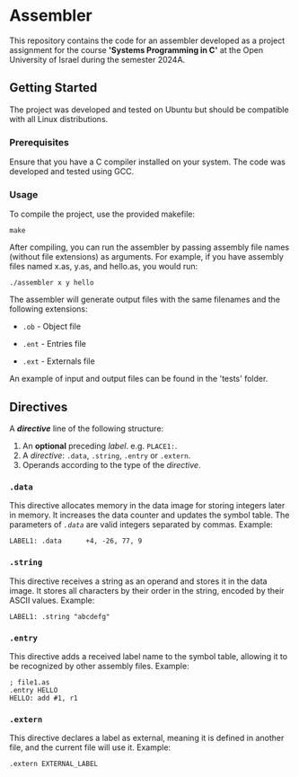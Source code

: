 # Assembler

This repository contains the code for an assembler developed as a project assignment for the course **'Systems Programming in C'** at the Open University of Israel during the semester 2024A.

## Getting Started 
The project was developed and tested on Ubuntu but should be compatible with all Linux distributions.

### Prerequisites
Ensure that you have a C compiler installed on your system. The code was developed and tested using GCC.

### Usage
To compile the project, use the provided makefile:
```
make
```
After compiling, you can run the assembler by passing assembly file names (without file extensions) as arguments. For example, if you have assembly files named x.as, y.as, and hello.as, you would run:
```
./assembler x y hello
```
The assembler will generate output files with the same filenames and the following extensions:

- `.ob` - Object file

- `.ent` - Entries file

- `.ext` - Externals file

An example of input and output files can be found in the 'tests' folder.


## Directives
A **_directive_** line of the following structure:

1. An **optional** preceding *label*. e.g. `PLACE1:`.
2. A _directive_: `.data`, `.string`, `.entry` or `.extern`.
3. Operands according to the type of the *directive*.

### `.data`
This directive allocates memory in the data image for storing integers later in memory. It increases the data counter and updates the symbol table. The parameters of *`.data`* are valid integers separated by commas.
Example:
```
LABEL1: .data      +4, -26, 77, 9
```
### `.string`
   This directive receives a string as an operand and stores it in the data image. It stores all characters by their order in the string, encoded by their ASCII values.
Example:
```
LABEL1: .string "abcdefg"
```

   ### `.entry`
 This directive adds a received label name to the symbol table, allowing it to be recognized by other assembly files.
Example:
   ```
 ; file1.as
 .entry HELLO
 HELLO: add #1, r1 
   ```
   ### `.extern`
   This directive declares a label as external, meaning it is defined in another file, and the current file will use it.
Example:
   ```
.extern EXTERNAL_LABEL
   ```
